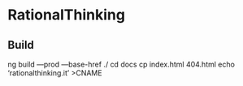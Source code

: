 # RationalThinking

## Build

ng build —prod —base-href ./
cd docs
cp index.html 404.html
echo ‘rationalthinking.it’ >CNAME
